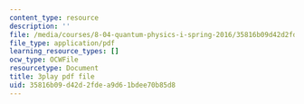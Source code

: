```yaml
---
content_type: resource
description: ''
file: /media/courses/8-04-quantum-physics-i-spring-2016/35816b09d42d2fdea9d61bdee70b85d8_xmjvqbYvY9o.pdf
file_type: application/pdf
learning_resource_types: []
ocw_type: OCWFile
resourcetype: Document
title: 3play pdf file
uid: 35816b09-d42d-2fde-a9d6-1bdee70b85d8
---
```

